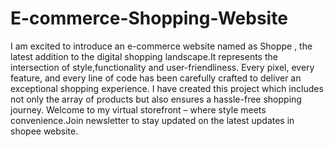 # E-commerce-Shopping-Website


I am excited to introduce an e-commerce website named as Shoppe , the latest addition to the digital shopping landscape.It represents the intersection of style,functionality and user-friendliness. Every pixel, every feature, and every line of code has been carefully crafted to deliver an exceptional shopping experience. I have created this project which includes not only the array of products but also ensures a hassle-free shopping journey. Welcome to my virtual storefront – where style meets convenience.Join newsletter to stay updated on the latest updates in shopee website.
